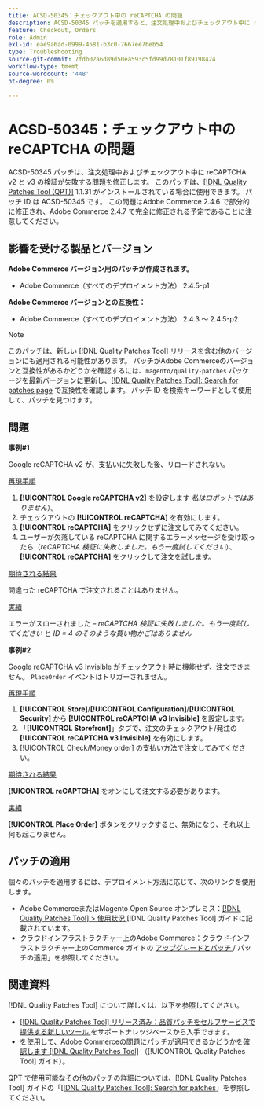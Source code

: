 ```yaml
---
title: ACSD-50345：チェックアウト中の reCAPTCHA の問題
description: ACSD-50345 パッチを適用すると、注文処理中およびチェックアウト中に reCAPTCHA v2 と v3 の検証が失敗するAdobe Commerceの問題を修正できます。
feature: Checkout, Orders
role: Admin
exl-id: eae9a6ad-0999-4581-b3c0-7667ee7beb54
type: Troubleshooting
source-git-commit: 7fdb02a6d89d50ea593c5fd99d78101f89198424
workflow-type: tm+mt
source-wordcount: '448'
ht-degree: 0%

---
```


# ACSD-50345：チェックアウト中の reCAPTCHA の問題

ACSD-50345 パッチは、注文処理中およびチェックアウト中に reCAPTCHA v2 と v3 の検証が失敗する問題を修正します。 このパッチは、[[!DNL Quality Patches Tool (QPT)]](https://experienceleague.adobe.com/en/docs/commerce-operations/tools/quality-patches-tool/quality-patches-tool-to-self-serve-quality-patches) 1.1.31 がインストールされている場合に使用できます。 パッチ ID は ACSD-50345 です。 この問題はAdobe Commerce 2.4.6 で部分的に修正され、Adobe Commerce 2.4.7 で完全に修正される予定であることに注意してください。

## 影響を受ける製品とバージョン

**Adobe Commerce バージョン用のパッチが作成されます。**

* Adobe Commerce（すべてのデプロイメント方法） 2.4.5-p1

**Adobe Commerce バージョンとの互換性：**

* Adobe Commerce（すべてのデプロイメント方法） 2.4.3 ～ 2.4.5-p2

>[!NOTE]
>
>このパッチは、新しい [!DNL Quality Patches Tool] リリースを含む他のバージョンにも適用される可能性があります。 パッチがAdobe Commerceのバージョンと互換性があるかどうかを確認するには、`magento/quality-patches` パッケージを最新バージョンに更新し、[[!DNL Quality Patches Tool]: Search for patches page](https://experienceleague.adobe.com/tools/commerce-quality-patches/index.html) で互換性を確認します。 パッチ ID を検索キーワードとして使用して、パッチを見つけます。

## 問題

**事例#1**

Google reCAPTCHA v2 が、支払いに失敗した後、リロードされない。

<u> 再現手順 </u>

1. **[!UICONTROL Google reCAPTCHA v2]** を設定します *私はロボットではありません*）。
1. チェックアウトの **[!UICONTROL reCAPTCHA]** を有効にします。
1. **[!UICONTROL reCAPTCHA]** をクリックせずに注文してみてください。
1. ユーザーが欠落している reCAPTCHA に関するエラーメッセージを受け取ったら（*reCAPTCHA 検証に失敗しました。もう一度試してください*）、**[!UICONTROL reCAPTCHA]** をクリックして注文を試します。

<u> 期待される結果 </u>

間違った reCAPTCHA で注文されることはありません。

<u> 実績 </u>

エラーがスローされました – *reCAPTCHA 検証に失敗しました。もう一度試してください* と *ID = 4 のそのような買い物かごはありません*

**事例#2**

Google reCAPTCHA v3 Invisible がチェックアウト時に機能せず、注文できません。 `PlaceOrder` イベントはトリガーされません。

<u> 再現手順 </u>

1. **[!UICONTROL Store]**/**[!UICONTROL Configuration]**/**[!UICONTROL Security]** から **[!UICONTROL reCAPTCHA v3 Invisible]** を設定します。
1. 「**[!UICONTROL Storefront]**」タブで、注文のチェックアウト/発注の **[!UICONTROL reCAPTCHA v3 Invisible]** を有効にします。
1. [!UICONTROL Check/Money order] の支払い方法で注文してみてください。

<u> 期待される結果 </u>

**[!UICONTROL reCAPTCHA]** をオンにして注文する必要があります。

<u> 実績 </u>

**[!UICONTROL Place Order]** ボタンをクリックすると、無効になり、それ以上何も起こりません。

## パッチの適用

個々のパッチを適用するには、デプロイメント方法に応じて、次のリンクを使用します。

* Adobe CommerceまたはMagento Open Source オンプレミス：[[!DNL Quality Patches Tool] > 使用状況 ](/help/tools/quality-patches-tool/usage.md)[!DNL Quality Patches Tool] ガイドに記載されています。
* クラウドインフラストラクチャー上のAdobe Commerce：クラウドインフラストラクチャー上のCommerce ガイドの [ アップグレードとパッチ ](https://experienceleague.adobe.com/docs/commerce-cloud-service/user-guide/develop/upgrade/apply-patches.html)/ パッチの適用」を参照してください。

## 関連資料

[!DNL Quality Patches Tool] について詳しくは、以下を参照してください。

* [[!DNL Quality Patches Tool]  リリース済み：品質パッチをセルフサービスで提供する新しいツール ](https://experienceleague.adobe.com/en/docs/commerce-operations/tools/quality-patches-tool/quality-patches-tool-to-self-serve-quality-patches) をサポートナレッジベースから入手できます。
* [ を使用して、Adobe Commerceの問題にパッチが適用できるかどうかを確認します  [!DNL Quality Patches Tool]](/help/tools/quality-patches-tool/patches-available-in-qpt/check-patch-for-magento-issue-with-magento-quality-patches.md) （[!UICONTROL Quality Patches Tool] ガイド）。


QPT で使用可能なその他のパッチの詳細については、[!DNL Quality Patches Tool] ガイドの「[[!DNL Quality Patches Tool]: Search for patches](https://experienceleague.adobe.com/tools/commerce-quality-patches/index.html)」を参照してください。
